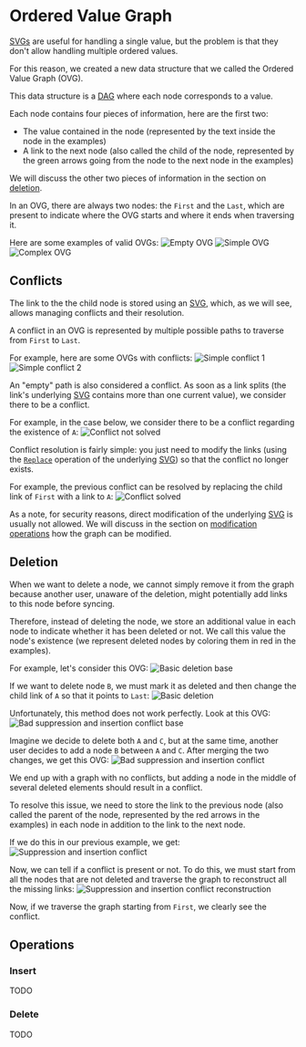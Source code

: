 # Ordered Value Graph

[SVGs](svg.md) are useful for handling a single value, but the problem is that they don't allow handling multiple ordered values.

For this reason, we created a new data structure that we called the Ordered Value Graph (OVG).

This data structure is a [DAG](https://en.wikipedia.org/wiki/Directed_acyclic_graph) where each node corresponds to a value.

Each node contains four pieces of information, here are the first two:
- The value contained in the node (represented by the text inside the node in the examples)
- A link to the next node (also called the child of the node, represented by the green arrows going from the node to the next node in the examples)

We will discuss the other two pieces of information in the section on [deletion](#deletion).

In an OVG, there are always two nodes: the `First` and the `Last`, which are present to indicate where the OVG starts and where it ends when traversing it.

Here are some examples of valid OVGs:
![Empty OVG](images/ovg/empty_ovg.png)
![Simple OVG](images/ovg/simple_ovg.png)
![Complex OVG](images/ovg/complex_ovg.png)


## Conflicts

The link to the the child node is stored using an [SVG](svg.md), which, as we will see, allows managing conflicts and their resolution.

A conflict in an OVG is represented by multiple possible paths to traverse from `First` to `Last`.

For example, here are some OVGs with conflicts:
![Simple conflict 1](images/ovg/simple_conflict_1.png)
![Simple conflict 2](images/ovg/simple_conflict_2.png)

An "empty" path is also considered a conflict. As soon as a link splits (the link's underlying [SVG](svg.md) contains more than one current value), we consider there to be a conflict.

For example, in the case below, we consider there to be a conflict regarding the existence of `A`:
![Conflict not solved](images/ovg/conflict_not_solved.png)

Conflict resolution is fairly simple: you just need to modify the links (using the [`Replace`](svg.md#operations) operation of the underlying [SVG](svg.md)) so that the conflict no longer exists.

For example, the previous conflict can be resolved by replacing the child link of `First` with a link to `A`:
![Conflict solved](images/ovg/conflict_solved.png)

As a note, for security reasons, direct modification of the underlying [SVG](svg.md) is usually not allowed. We will discuss in the section on [modification operations](#operations) how the graph can be modified.


## Deletion

When we want to delete a node, we cannot simply remove it from the graph because another user, unaware of the deletion, might potentially add links to this node before syncing.

Therefore, instead of deleting the node, we store an additional value in each node to indicate whether it has been deleted or not. We call this value the node's existence (we represent deleted nodes by coloring them in red in the examples).

For example, let's consider this OVG:
![Basic deletion base](images/ovg/basic_deletion_base.png)

If we want to delete node `B`, we must mark it as deleted and then change the child link of `A` so that it points to `Last`:
![Basic deletion](images/ovg/basic_deletion.png)

Unfortunately, this method does not work perfectly. Look at this OVG:
![Bad suppression and insertion conflict base](images/ovg/bad_deletion_and_insertion_conflict_base.png)

Imagine we decide to delete both `A` and `C`, but at the same time, another user decides to add a node `B` between `A` and `C`. After merging the two changes, we get this OVG:
![Bad suppression and insertion conflict](images/ovg/bad_deletion_and_insertion_conflict.png)

We end up with a graph with no conflicts, but adding a node in the middle of several deleted elements should result in a conflict.

To resolve this issue, we need to store the link to the previous node (also called the parent of the node, represented by the red arrows in the examples) in each node in addition to the link to the next node.

If we do this in our previous example, we get:
![Suppression and insertion conflict](images/ovg/deletion_and_insertion_conflict.png)

Now, we can tell if a conflict is present or not. To do this, we must start from all the nodes that are not deleted and traverse the graph to reconstruct all the missing links:
![Suppression and insertion conflict reconstruction](images/ovg/deletion_and_insertion_conflict_reconstruction.png)

Now, if we traverse the graph starting from `First`, we clearly see the conflict.

## Operations

### Insert
TODO

### Delete
TODO
